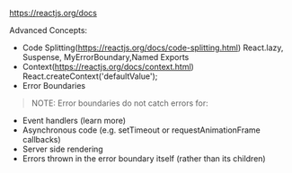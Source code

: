 https://reactjs.org/docs

Advanced Concepts:
* Code Splitting(https://reactjs.org/docs/code-splitting.html)
  React.lazy, Suspense, MyErrorBoundary,Named Exports
* Context(https://reactjs.org/docs/context.html)
  React.createContext('defaultValue');
* Error Boundaries

>NOTE:
Error boundaries do not catch errors for:

* Event handlers (learn more)
* Asynchronous code (e.g. setTimeout or requestAnimationFrame callbacks)
* Server side rendering
* Errors thrown in the error boundary itself (rather than its children)
